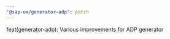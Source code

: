 ```yaml
---
'@sap-ux/generator-adp': patch
---
```


feat(generator-adp): Various improvements for ADP generator

